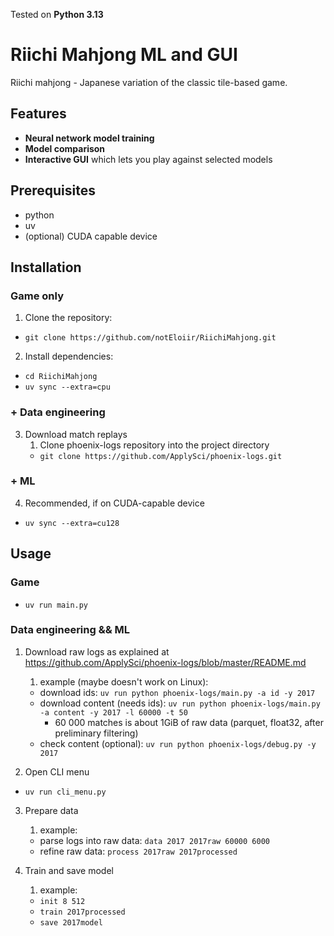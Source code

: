 Tested on **Python 3.13**

# Riichi Mahjong ML and GUI

Riichi mahjong - Japanese variation of the classic tile-based game.

## Features

- **Neural network model training**
- **Model comparison**
- **Interactive GUI** which lets you play against selected models

## Prerequisites
- python  
- uv
- (optional) CUDA capable device

## Installation

### Game only

1. Clone the repository:  
- `git clone https://github.com/notEloiir/RiichiMahjong.git`
   
2. Install dependencies:
- `cd RiichiMahjong`
- `uv sync --extra=cpu`

### + Data engineering

3. Download match replays
   1. Clone phoenix-logs repository into the project directory  
   - `git clone https://github.com/ApplySci/phoenix-logs.git`

### + ML  

4. Recommended, if on CUDA-capable device
  - `uv sync --extra=cu128`

## Usage

### Game

- `uv run main.py`

### Data engineering && ML  

1. Download raw logs as explained at https://github.com/ApplySci/phoenix-logs/blob/master/README.md
    1. example (maybe doesn't work on Linux):
    - download ids: `uv run python phoenix-logs/main.py -a id -y 2017`
    - download content (needs ids): `uv run python phoenix-logs/main.py -a content -y 2017 -l 60000 -t 50`
      - 60 000 matches is about 1GiB of raw data (parquet, float32, after preliminary filtering)
    - check content (optional): `uv run python phoenix-logs/debug.py -y 2017`

2. Open CLI menu
  - `uv run cli_menu.py`

3. Prepare data
    1. example:
    - parse logs into raw data: `data 2017 2017raw 60000 6000`
    - refine raw data: `process 2017raw 2017processed`  

4. Train and save model
    1. example:
    - `init 8 512`
    - `train 2017processed`
    - `save 2017model`

